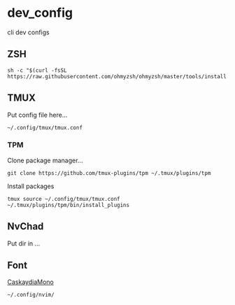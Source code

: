 # dev_config
cli dev configs

## ZSH

```
sh -c "$(curl -fsSL https://raw.githubusercontent.com/ohmyzsh/ohmyzsh/master/tools/install.sh)"
```

## TMUX

Put config file here...

```
~/.config/tmux/tmux.conf
```

### TPM

Clone package manager...

```
git clone https://github.com/tmux-plugins/tpm ~/.tmux/plugins/tpm
```

Install packages

```
tmux source ~/.config/tmux/tmux.conf
~/.tmux/plugins/tpm/bin/install_plugins
```

## NvChad

Put dir in ...

## Font

[CaskaydiaMono](https://www.nerdfonts.com/font-downloads)

```
~/.config/nvim/
```
